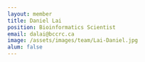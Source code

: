 ```yaml
---
layout: member
title: Daniel Lai
position: Bioinformatics Scientist
email: dalai@bccrc.ca
image: /assets/images/team/Lai-Daniel.jpg
alum: false
---
```

